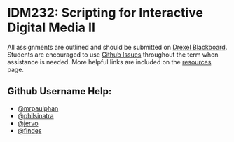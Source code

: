 # IDM232: Scripting for Interactive Digital Media II

All assignments are outlined and should be submitted on [Drexel Blackboard](https://learn.dcollege.net). Students are encouraged to use [Github Issues](https://help.github.com/articles/about-issues/) throughout the term when assistance is needed. More helpful links are included on the [resources](docs/resources.md) page.

## Github Username Help:
- [@mrpaulphan](https://github.com/mrpaulphan)
- [@philsinatra](https://github.com/philsinatra)
- [@jervo](https://github.com/jervo)
- [@findes](https://github.com/findes)